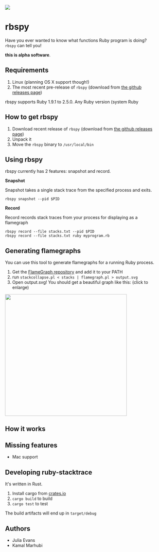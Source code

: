 <a href="https://travis-ci.org/jvns/ruby-stacktrace"><img src="https://travis-ci.org/jvns/ruby-stacktrace.svg"></a>

# rbspy

Have you ever wanted to know what functions Ruby program is doing? `rbspy` can tell you!

**this is alpha software**.

## Requirements

1. Linux (planning OS X support though!)
2. The most recent pre-release of `rbspy` (download from [the github releases page](https://github.com/jvns/ruby-stacktrace/releases))

rbspy supports Ruby 1.9.1 to 2.5.0. Any Ruby version (system Ruby

## How to get rbspy

1. Download recent release of `rbspy` (download from [the github releases page](https://github.com/jvns/ruby-stacktrace/releases))
2. Unpack it
3. Move the `rbspy` binary to `/usr/local/bin`

## Using rbspy

rbspy currently has 2 features: snapshot and record.

**Snapshot**

Snapshot takes a single stack trace from the specified process and exits. 

```
rbspy snapshot --pid $PID
```

**Record**

Record records stack traces from your process for displaying as a flamegraph

```
rbspy record --file stacks.txt --pid $PID
rbspy record --file stacks.txt ruby myprogram.rb
```

## Generating flamegraphs

You can use this tool to generate flamegraphs for a running Ruby process. 

1. Get the [FlameGraph repository](https://github.com/brendangregg/FlameGraph) and add it to your PATH
1. run `stackcollapse.pl < stacks | flamegraph.pl > output.svg`
1. Open output.svg! You should get a beautiful graph like this: (click
   to enlarge)

<a href="http://jvns.ca/images/sampling.png"><img src="http://jvns.ca/images/sampling.png" width="400px"></a>

## How it works

## Missing features

* Mac support 


## Developing ruby-stacktrace

It's written in Rust.

1. Install cargo from [crates.io](https://crates.io/)
1. `cargo build` to build
1. `cargo test` to test

The build artifacts will end up in `target/debug`

## Authors

* Julia Evans
* Kamal Marhubi
